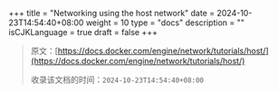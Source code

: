 +++
title = "Networking using the host network"
date = 2024-10-23T14:54:40+08:00
weight = 10
type = "docs"
description = ""
isCJKLanguage = true
draft = false
+++

> 原文：[https://docs.docker.com/engine/network/tutorials/host/](https://docs.docker.com/engine/network/tutorials/host/)
>
> 收录该文档的时间：`2024-10-23T14:54:40+08:00`
